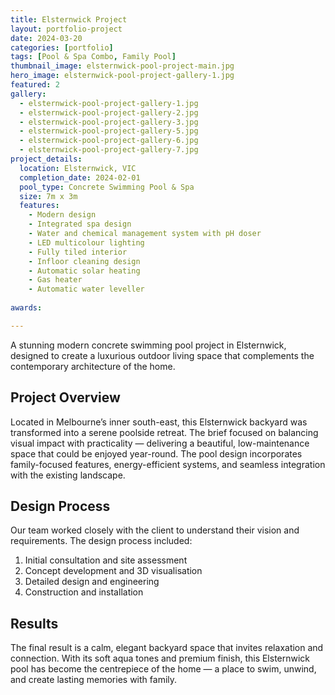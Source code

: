 ```yaml
---
title: Elsternwick Project
layout: portfolio-project
date: 2024-03-20
categories: [portfolio]
tags: [Pool & Spa Combo, Family Pool]
thumbnail_image: elsternwick-pool-project-main.jpg
hero_image: elsternwick-pool-project-gallery-1.jpg
featured: 2
gallery:
  - elsternwick-pool-project-gallery-1.jpg
  - elsternwick-pool-project-gallery-2.jpg
  - elsternwick-pool-project-gallery-3.jpg
  - elsternwick-pool-project-gallery-5.jpg
  - elsternwick-pool-project-gallery-6.jpg
  - elsternwick-pool-project-gallery-7.jpg
project_details:
  location: Elsternwick, VIC
  completion_date: 2024-02-01
  pool_type: Concrete Swimming Pool & Spa
  size: 7m x 3m
  features:
    - Modern design
    - Integrated spa design
    - Water and chemical management system with pH doser 
    - LED multicolour lighting
    - Fully tiled interior 
    - Infloor cleaning design
    - Automatic solar heating
    - Gas heater
    - Automatic water leveller
    
awards:

---
```


A stunning modern concrete swimming pool project in Elsternwick, designed to create a luxurious outdoor living space that complements the contemporary architecture of the home.

## Project Overview

Located in Melbourne’s inner south-east, this Elsternwick backyard was transformed into a serene poolside retreat. The brief focused on balancing visual impact with practicality — delivering a beautiful, low-maintenance space that could be enjoyed year-round. The pool design incorporates family-focused features, energy-efficient systems, and seamless integration with the existing landscape.

## Design Process

Our team worked closely with the client to understand their vision and requirements. The design process included:

1. Initial consultation and site assessment
2. Concept development and 3D visualisation
3. Detailed design and engineering
4. Construction and installation

## Results

The final result is a calm, elegant backyard space that invites relaxation and connection. With its soft aqua tones and premium finish, this Elsternwick pool has become the centrepiece of the home — a place to swim, unwind, and create lasting memories with family.